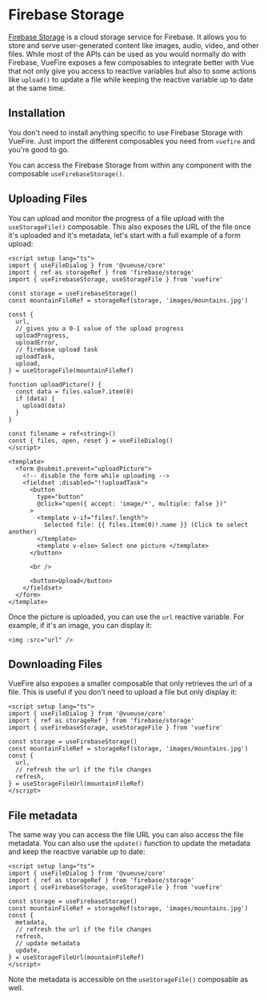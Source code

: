 # Firebase Storage

[Firebase Storage](https://firebase.google.com/docs/storage/web/start) is a cloud storage service for Firebase. It allows you to store and serve user-generated content like images, audio, video, and other files. While most of the APIs can be used as you would normally do with Firebase, VueFire exposes a few composables to integrate better with Vue that not only give you access to reactive variables but also to some actions like `upload()` to update a file while keeping the reactive variable up to date at the same time.

## Installation

You don't need to install anything specific to use Firebase Storage with VueFire. Just import the different composables you need from `vuefire` and you're good to go.

You can access the Firebase Storage from within any component with the composable `useFirebaseStorage()`.

## Uploading Files

You can upload and monitor the progress of a file upload with the `useStorageFile()` composable. This also exposes the URL of the file once it's uploaded and it's metadata, let's start with a full example of a form upload:

```vue
<script setup lang="ts">
import { useFileDialog } from '@vueuse/core'
import { ref as storageRef } from 'firebase/storage'
import { useFirebaseStorage, useStorageFile } from 'vuefire'

const storage = useFirebaseStorage()
const mountainFileRef = storageRef(storage, 'images/mountains.jpg')

const {
  url,
  // gives you a 0-1 value of the upload progress
  uploadProgress,
  uploadError,
  // firebase upload task
  uploadTask,
  upload,
} = useStorageFile(mountainFileRef)

function uploadPicture() {
  const data = files.value?.item(0)
  if (data) {
    upload(data)
  }
}

const filename = ref<string>()
const { files, open, reset } = useFileDialog()
</script>

<template>
  <form @submit.prevent="uploadPicture">
    <!-- disable the form while uploading -->
    <fieldset :disabled="!!uploadTask">
      <button
        type="button"
        @click="open({ accept: 'image/*', multiple: false })"
      >
        <template v-if="files?.length">
          Selected file: {{ files.item(0)!.name }} (Click to select another)
        </template>
        <template v-else> Select one picture </template>
      </button>

      <br />

      <button>Upload</button>
    </fieldset>
  </form>
</template>
```

Once the picture is uploaded, you can use the `url` reactive variable. For example, if it's an image, you can display it:

```vue-html
<img :src="url" />
```

## Downloading Files

VueFire also exposes a smaller composable that only retrieves the url of a file. This is useful if you don't need to upload a file but only display it:

```vue
<script setup lang="ts">
import { useFileDialog } from '@vueuse/core'
import { ref as storageRef } from 'firebase/storage'
import { useFirebaseStorage, useStorageFile } from 'vuefire'

const storage = useFirebaseStorage()
const mountainFileRef = storageRef(storage, 'images/mountains.jpg')
const {
  url,
  // refresh the url if the file changes
  refresh,
} = useStorageFileUrl(mountainFileRef)
</script>
```

## File metadata

The same way you can access the file URL you can also access the file metadata. You can also use the `update()` function to update the metadata and keep the reactive variable up to date:

```vue
<script setup lang="ts">
import { useFileDialog } from '@vueuse/core'
import { ref as storageRef } from 'firebase/storage'
import { useFirebaseStorage, useStorageFile } from 'vuefire'

const storage = useFirebaseStorage()
const mountainFileRef = storageRef(storage, 'images/mountains.jpg')
const {
  metadata,
  // refresh the url if the file changes
  refresh,
  // update metadata
  update,
} = useStorageFileUrl(mountainFileRef)
</script>
```

Note the metadata is accessible on the `useStorageFile()` composable as well.
